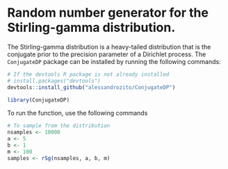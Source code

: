 # Random number generator for the Stirling-gamma distribution. 

The Stirling-gamma distribution is a heavy-tailed distribution that is the conjugate prior to the precision parameter of a Dirichlet process. 
The `ConjugateDP` package can be installed by running the following commands:
```r
# If the devtools R package is not already installed
# install.packages("devtools")
devtools::install_github("alessandrozito/ConjugateDP")

library(ConjugateDP)
```
To run the function, use the following commands

```r
# To sample from the distribution
nsamples <- 10000
a <- 5
b <- 1
m <- 100
samples <- rSg(nsamples, a, b, m)
```





